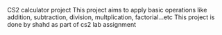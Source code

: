 CS2 calculator project
This project aims to apply basic operations like addition, subtraction, division, multplication, factorial...etc
This project is done by shahd as part of cs2 lab assignment


